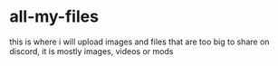 # all-my-files

this is where i will upload images and files that are too big to share on discord, it is mostly images, videos or mods
